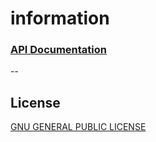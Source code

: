 # information

### [API Documentation](/blob/master/server/README.md)

--
## License

[GNU GENERAL PUBLIC LICENSE](/blob/master/LICENSE)
